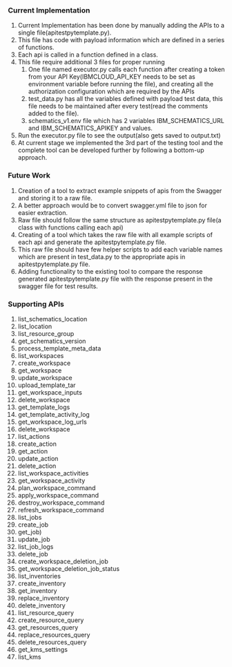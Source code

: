 ### Current Implementation

1. Current Implementation has been done by manually adding the APIs to a single file(apitestpytemplate.py).
2. This file has code with payload information which are defined in a series of functions.
3. Each api is called in a function defined in a class.
4. This file require additional 3 files for proper running
    1. One file named executor.py calls each function after creating a token from your API Key(IBMCLOUD_API_KEY needs to be set as environment variable before running the file), and creating all the authorization configuration which are required by the APIs
    2. test_data.py has all the variables defined with payload test data, this file needs to be maintained after every test(read the comments added to the file).
    3. schematics_v1.env file which has 2 variables IBM_SCHEMATICS_URL and IBM_SCHEMATICS_APIKEY and values.
5. Run the executor.py file to see the output(also gets saved to output.txt)
6. At current stage we implemented the 3rd part of the testing tool and the complete tool can be developed further by following a bottom-up approach.

### Future Work

1. Creation of a tool to extract example snippets of apis from the Swagger and storing it to a raw file.
2. A better approach would be to convert swagger.yml file to json for easier extraction.
3. Raw file should follow the same structure as apitestpytemplate.py file(a class with functions calling each api)
4. Creating of a tool which takes the raw file with all example scripts of each api and generate the apitestpytemplate.py file.
5. This raw file should have few helper scripts to add each variable names which are present in test_data.py to the appropriate apis in apitestpytemplate.py file.
6. Adding functionality to the existing tool to compare the response generated apitestpytemplate.py file with the response present in the swagger file for test results.

### Supporting APIs

1. list_schematics_location
2. list_location 
3. list_resource_group 
4. get_schematics_version 
5. process_template_meta_data
6. list_workspaces
7. create_workspace
8. get_workspace
9. update_workspace
10. upload_template_tar
11. get_workspace_inputs
12. delete_workspace
13. get_template_logs
14. get_template_activity_log
15. get_workspace_log_urls
16. delete_workspace
17. list_actions
18. create_action
19. get_action
20. update_action
21. delete_action
22. list_workspace_activities
23. get_workspace_activity
24. plan_workspace_command
25. apply_workspace_command
26. destroy_workspace_command
27. refresh_workspace_command
28. list_jobs
29. create_job
30. get_job)
31. update_job
32. list_job_logs
34. delete_job
35. create_workspace_deletion_job
37. get_workspace_deletion_job_status
38. list_inventories
39. create_inventory
40. get_inventory
41. replace_inventory
42. delete_inventory
43. list_resource_query
44. create_resource_query
45. get_resources_query
46. replace_resources_query
47. delete_resources_query
48. get_kms_settings
49. list_kms
